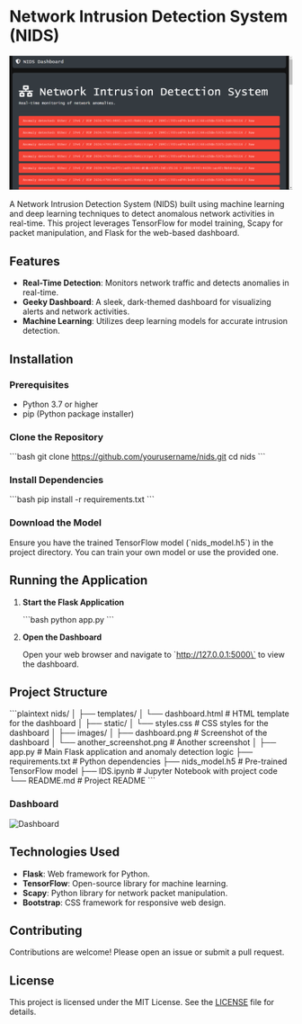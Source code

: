 
# Network Intrusion Detection System (NIDS)

![NIDS Dashboard](/images/home.png)

A Network Intrusion Detection System (NIDS) built using machine learning and deep learning techniques to detect anomalous network activities in real-time. This project leverages TensorFlow for model training, Scapy for packet manipulation, and Flask for the web-based dashboard.

## Features

- **Real-Time Detection**: Monitors network traffic and detects anomalies in real-time.
- **Geeky Dashboard**: A sleek, dark-themed dashboard for visualizing alerts and network activities.
- **Machine Learning**: Utilizes deep learning models for accurate intrusion detection.

## Installation

### Prerequisites

- Python 3.7 or higher
- pip (Python package installer)

### Clone the Repository

\`\`\`bash
git clone https://github.com/yourusername/nids.git
cd nids
\`\`\`

### Install Dependencies

\`\`\`bash
pip install -r requirements.txt
\`\`\`

### Download the Model

Ensure you have the trained TensorFlow model (\`nids_model.h5\`) in the project directory. You can train your own model or use the provided one.

## Running the Application

1. **Start the Flask Application**

   \`\`\`bash
   python app.py
   \`\`\`

2. **Open the Dashboard**

   Open your web browser and navigate to \`http://127.0.0.1:5000\` to view the dashboard.

## Project Structure

\`\`\`plaintext
nids/
│
├── templates/
│   └── dashboard.html          # HTML template for the dashboard
│
├── static/
│   └── styles.css              # CSS styles for the dashboard
│
├── images/
│   ├── dashboard.png           # Screenshot of the dashboard
│   └── another_screenshot.png  # Another screenshot
│
├── app.py                      # Main Flask application and anomaly detection logic
├── requirements.txt            # Python dependencies
├── nids_model.h5               # Pre-trained TensorFlow model
├── IDS.ipynb                   # Jupyter Notebook with project code
└── README.md                   # Project README
\`\`\`


### Dashboard

![Dashboard](path/to/your/dashboard_screenshot.png)

## Technologies Used

- **Flask**: Web framework for Python.
- **TensorFlow**: Open-source library for machine learning.
- **Scapy**: Python library for network packet manipulation.
- **Bootstrap**: CSS framework for responsive web design.

## Contributing

Contributions are welcome! Please open an issue or submit a pull request.

## License

This project is licensed under the MIT License. See the [LICENSE](LICENSE) file for details.
